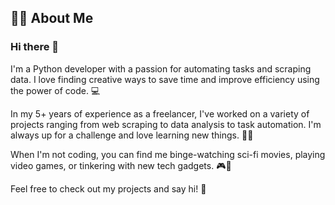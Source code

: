
## 🙋‍♂️ About Me

### Hi there 👋
I'm a Python developer with a passion for automating tasks and scraping data. I love finding creative ways to save time and improve efficiency using the power of code. 💻

In my 5+ years of experience as a freelancer, I've worked on a variety of projects ranging from web scraping to data analysis to task automation. I'm always up for a challenge and love learning new things. 🧑‍💼

When I'm not coding, you can find me binge-watching sci-fi movies, playing video games, or tinkering with new tech gadgets. 🎮🤖

Feel free to check out my projects and say hi! 👋

